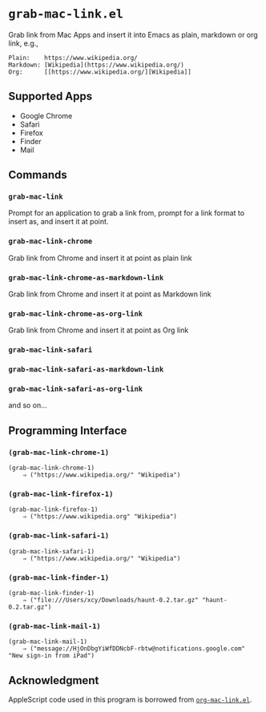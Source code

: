 # `grab-mac-link.el`

Grab link from Mac Apps and insert it into Emacs as plain, markdown or org link, e.g.,

    Plain:    https://www.wikipedia.org/
    Markdown: [Wikipedia](https://www.wikipedia.org/)
    Org:      [[https://www.wikipedia.org/][Wikipedia]]

## Supported Apps

- Google Chrome
- Safari
- Firefox
- Finder
- Mail

## Commands

### `grab-mac-link`

Prompt for an application to grab a link from, prompt for a link
format to insert as, and insert it at point.

### `grab-mac-link-chrome`

Grab link from Chrome and insert it at point as plain link

### `grab-mac-link-chrome-as-markdown-link`

Grab link from Chrome and insert it at point as Markdown link

### `grab-mac-link-chrome-as-org-link`

Grab link from Chrome and insert it at point as Org link

### `grab-mac-link-safari`
### `grab-mac-link-safari-as-markdown-link`
### `grab-mac-link-safari-as-org-link`

and so on...

## Programming Interface

### `(grab-mac-link-chrome-1)`

``` emacs-lisp
(grab-mac-link-chrome-1)
    ⇒ ("https://www.wikipedia.org/" "Wikipedia")
```

### `(grab-mac-link-firefox-1)`

``` emacs-lisp
(grab-mac-link-firefox-1)
    ⇒ ("https://www.wikipedia.org" "Wikipedia")
```

### `(grab-mac-link-safari-1)`

``` emacs-lisp
(grab-mac-link-safari-1)
    ⇒ ("https://www.wikipedia.org/" "Wikipedia")
```

### `(grab-mac-link-finder-1)`

``` emacs-lisp
(grab-mac-link-finder-1)
    ⇒ ("file:///Users/xcy/Downloads/haunt-0.2.tar.gz" "haunt-0.2.tar.gz")
```

### `(grab-mac-link-mail-1)`

``` emacs-lisp
(grab-mac-link-mail-1)
    ⇒ ("message://HjOnDbgYiWfDDNcbF-rbtw@notifications.google.com" "New sign-in from iPad")
```

## Acknowledgment

AppleScript code used in this program is borrowed from [`org-mac-link.el`](http://orgmode.org/worg/org-contrib/org-mac-link.html).
